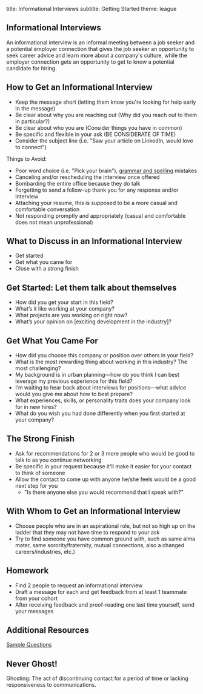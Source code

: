 title: Informational Interviews
subtitle: Getting Started
theme: league

## Informational Interviews

An informational interview is an informal meeting between a job seeker and a potential employer connection that gives the job seeker an opportunity to seek career advice and learn more about a company's culture, while the employer connection gets an opportunity to get to know a potential candidate for hiring.

## How to Get an Informational Interview
- Keep the message short (letting them know you're looking for help early in the message)
- Be clear about why you are reaching out (Why did you reach out to them in particular?)
- Be clear about who you are (Consider things you have in common)
- Be specific and flexible in your ask (BE CONSIDERATE OF TIME)
- Consider the subject line (i.e. "Saw your article on LinkedIn, would love to connect")

Things to Avoid:
- Poor word choice (i.e. "Pick your brain"), [grammar and spelling](https://www.grammarly.com/) mistakes
- Canceling and/or rescheduling the interview once offered
- Bombarding the entire office because they do talk
- Forgetting to send a follow-up thank you for any response and/or interview
- Attaching your resume, this is supposed to be a more casual and comfortable conversation
- Not responding promptly and appropriately (casual and comfortable does not mean unprofessional)

## What to Discuss in an Informational Interview
- Get started
- Get what you came for
- Close with a strong finish


## Get Started: Let them talk about themselves
- How did you get your start in this field?
- What’s it like working at your company?
- What projects are you working on right now?
- What’s your opinion on [exciting development in the industry]?

## Get What You Came For
- How did you choose this company or position over others in your field?
- What is the most rewarding thing about working in this industry? The most challenging?
- My background is in urban planning—how do you think I can best leverage my previous experience for this field?
- I’m waiting to hear back about interviews for positions—what advice would you give me about how to best prepare?
- What experiences, skills, or personality traits does your company look for in new hires?
- What do you wish you had done differently when you first started at your company?

## The Strong Finish
- Ask for recommendations for 2 or 3 more people who would be good to talk to as you continue networking
- Be specific in your request because it'll make it easier for your contact to think of someone
- Allow the contact to come up with anyone he/she feels would be a good next step for you
  - "Is there anyone else you would recommend that I speak with?"

## With Whom to Get an Informational Interview
- Choose people who are in an aspirational role, but not so high up on the ladder that they may not have time to respond to your ask
- Try to find someone you have common ground with, such as same alma mater, same sorority/fraternity, mutual connections, also a changed careers/industries, etc.)

## Homework
- Find 2 people to request an informational interview
- Draft a message for each and get feedback from at least 1 teammate from your cohort
- After receiving feedback and proof-reading one last time yourself, send your messages

## Additional Resources
[Sample Questions](http://hrweb.mit.edu/system/files/Sample+Informational+Interview+Questions.pdf)

## Never Ghost!
Ghosting: The act of discontinuing contact for a period of time or lacking responsiveness to communications.


